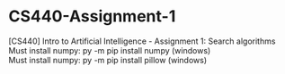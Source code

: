 # CS440-Assignment-1
[CS440] Intro to Artificial Intelligence - Assignment 1: Search algorithms\
Must install numpy: py -m pip install numpy (windows)\
Must install numpy: py -m pip install pillow (windows)
